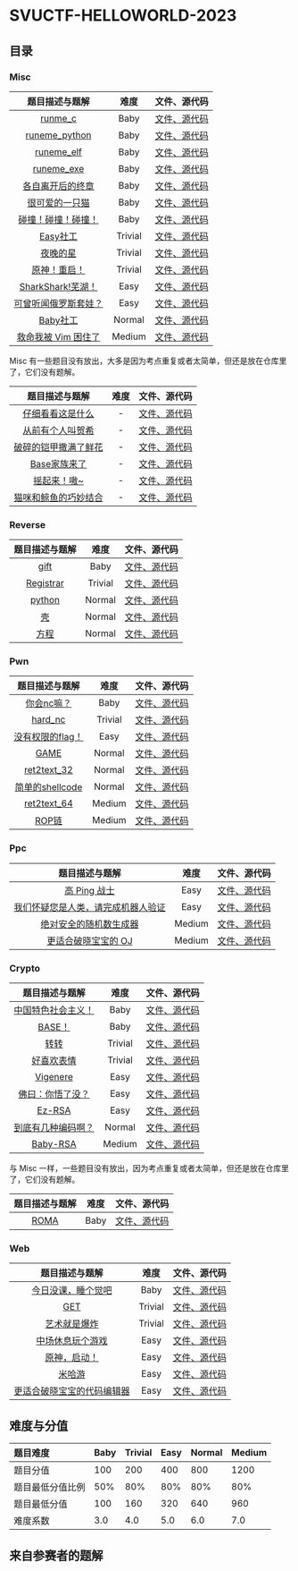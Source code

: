 # SVUCTF-HELLOWORLD-2023

## 目录

### Misc

|                       题目描述与题解                        |  难度   |                       文件、源代码                       |
|:-----------------------------------------------------------:|:-------:|:--------------------------------------------------:|
|        [runme_c](challenges/misc/runme_c/README.md)         |  Baby   |   [文件、源代码](challenges/misc/runme_c/attachments)    |
|   [runeme_python](challenges/misc/runme_python/README.md)   |  Baby   | [文件、源代码](challenges/misc/runme_python/attachments) |
|      [runeme_elf](challenges/misc/runme_elf/README.md)      |  Baby   |     [文件、源代码](challenges/misc/runme_elf/build)      |
|      [runeme_exe](challenges/misc/runme_exe/README.md)      |  Baby   |     [文件、源代码](challenges/misc/runme_exe/build)      |
|     [各自离开后的终章](challenges/misc/love/README.md)      |  Baby   |     [文件、源代码](challenges/misc/love/attachments)     |
|       [很可爱的一只猫](challenges/misc/cat/README.md)       |  Baby   |     [文件、源代码](challenges/misc/cat/attachments)      |
|      [碰撞！碰撞！碰撞！](challenges/misc/peng/README.md)      |  Baby   |     [文件、源代码](challenges/misc/peng/attachments)     |
|      [Easy社工](challenges/misc/easy_osint/README.md)       | Trivial |  [文件、源代码](challenges/misc/easy_osint/attachments)  |
|        [夜晚的星](challenges/misc/evening/README.md)        | Trivial |   [文件、源代码](challenges/misc/evening/attachments)    |
|      [原神！重启！](challenges/misc/yuanshen/README.md)       | Trivial |   [文件、源代码](challenges/misc/yuanshen/attachments)   |
|     [SharkShark!芜湖！](challenges/misc/shark/README.md)     |  Easy   |    [文件、源代码](challenges/misc/shark/attachments)     |
|     [可曾听闻俄罗斯套娃？](challenges/misc/tw/README.md)     |  Easy   |      [文件、源代码](challenges/misc/tw/attachments)      |
|      [Baby社工](challenges/misc/baby_osint/README.md)       | Normal  |  [文件、源代码](challenges/misc/baby_osint/attachments)  |
| [救命我被 Vim 困住了](challenges/misc/vim_escape/README.md) | Medium  |     [文件、源代码](challenges/misc/vim_escape/build)     |

Misc 有一些题目没有放出，大多是因为考点重复或者太简单，但还是放在仓库里了，它们没有题解。

|                       题目描述与题解                       | 难度 |                     文件、源代码                     |
|:------------------------------------------------------:|:----:|:----------------------------------------------:|
|     [仔细看看这是什么](challenges/misc/file/README.md)     |  -   |   [文件、源代码](challenges/misc/file/attachments)   |
|     [从前有个人叫贺希](challenges/misc/hex/README.md)      |  -   |   [文件、源代码](challenges/misc/hex/attachments)    |
|  [破碎的铠甲撒满了鲜花](challenges/misc/kaisa/README.md)   |  -   |  [文件、源代码](challenges/misc/kaisa/attachments)   |
|       [Base家族来了](challenges/misc/base/README.md)       |  -   |   [文件、源代码](challenges/misc/base/attachments)   |
|       [摇起来！嗷~](challenges/misc/base2/README.md)        |  -   |  [文件、源代码](challenges/misc/base2/attachments)   |
| [猫咪和鲸鱼的巧妙结合](challenges/misc/cat_fish/README.md) |  -   | [文件、源代码](challenges/misc/cat_fish/attachments) |

### Reverse

|                   题目描述与题解                    |  难度   |                       文件、源代码                       |
|:---------------------------------------------------:|:-------:|:--------------------------------------------------:|
|      [gift](challenges/reverse/gift/README.md)      |  Baby   |      [文件、源代码](challenges/reverse/gift/build)       |
| [Registrar](challenges/reverse/Registrar/README.md) | Trivial | [文件、源代码](challenges/reverse/Registrar/attachments) |
|    [python](challenges/reverse/python/README.md)    | Normal  |     [文件、源代码](challenges/reverse/python/build)      |
|       [壳](challenges/reverse/UPX/README.md)        | Normal  |       [文件、源代码](challenges/reverse/UPX/build)       |
|       [方程](challenges/reverse/z3/README.md)       | Normal  |       [文件、源代码](challenges/reverse/z3/build)        |

### Pwn

|                    题目描述与题解                     |  难度   |                   文件、源代码                   |
|:-----------------------------------------------------:|:-------:|:------------------------------------------:|
|       [你会nc嘛？](challenges/pwn/nc/README.md)        |  Baby   |     [文件、源代码](challenges/pwn/nc/build)      |
|      [hard_nc](challenges/pwn/hard_nc/README.md)      | Trivial |   [文件、源代码](challenges/pwn/hard_nc/build)   |
|   [没有权限的flag！](challenges/pwn/SUID/README.md)    |  Easy   |    [文件、源代码](challenges/pwn/SUID/build)     |
|         [GAME](challenges/pwn/GAME/README.md)         | Normal  |    [文件、源代码](challenges/pwn/GAME/build)     |
|  [ret2text_32](challenges/pwn/ret2text_32/README.md)  | Normal  | [文件、源代码](challenges/pwn/ret2text_32/build) |
| [简单的shellcode](challenges/pwn/shellcode/README.md) | Normal  |  [文件、源代码](challenges/pwn/shellcode/build)  |
|  [ret2text_64](challenges/pwn/ret2text_64/README.md)  | Medium  | [文件、源代码](challenges/pwn/ret2text_64/build) |
|         [ROP链](challenges/pwn/ROP/README.md)         | Medium  |     [文件、源代码](challenges/pwn/ROP/build)     |

### Ppc

|                            题目描述与题解                             |  难度  |                   文件、源代码                    |
|:------------------------------------------------------------------:|:------:|:-------------------------------------------:|
|           [高 Ping 战士](challenges/ppc/pwntools/README.md)           |  Easy  |   [文件、源代码](challenges/ppc/pwntools/build)   |
| [我们怀疑您是人类，请完成机器人验证](challenges/ppc/captcha/README.md) |  Easy  |   [文件、源代码](challenges/ppc/captcha/build)    |
|        [绝对安全的随机数生成器](challenges/ppc/prng/README.md)        | Medium |     [文件、源代码](challenges/ppc/prng/build)     |
|     [更适合破晓宝宝的 OJ](challenges/ppc/online_judge/README.md)      | Medium | [文件、源代码](challenges/ppc/online_judge/build) |

### Crypto

|                     题目描述与题解                     |  难度   |                      文件、源代码                      |
|:------------------------------------------------------:|:-------:|:------------------------------------------------:|
| [中国特色社会主义！](challenges/crypto/CHain/README.md) |  Baby   |  [文件、源代码](challenges/crypto/CHain/attachments)   |
|       [BASE！](challenges/crypto/BASE/README.md)        |  Baby   |   [文件、源代码](challenges/crypto/BASE/attachments)   |
|                       [转转](<>)                       | Trivial |                   [文件、源代码](<>)                   |
|     [好喜欢表情](challenges/crypto/EMO/README.md)      | Trivial |   [文件、源代码](challenges/crypto/EMO/attachments)    |
|    [Vigenere](challenges/crypto/Vigenere/README.md)    |  Easy   | [文件、源代码](challenges/crypto/Vigenere/attachments) |
|    [佛曰：你悟了没？](challenges/crypto/fo/README.md)    |  Easy   |    [文件、源代码](challenges/crypto/fo/attachments)    |
|       [Ez-RSA](challenges/crypto/RSA/README.md)        |  Easy   |   [文件、源代码](challenges/crypto/RSA/attachments)    |
| [到底有几种编码啊？](challenges/crypto/code/README.md)  | Normal  |   [文件、源代码](challenges/crypto/code/attachments)   |
|    [Baby-RSA](challenges/crypto/baby_rsa/README.md)    | Medium  | [文件、源代码](challenges/crypto/baby_rsa/attachments) |

与 Misc 一样，一些题目没有放出，因为考点重复或者太简单，但还是放在仓库里了，它们没有题解。

|              题目描述与题解              | 难度 |                    文件、源代码                    |
|:----------------------------------------:|:----:|:--------------------------------------------:|
| [ROMA](challenges/crypto/ROMA/README.md) | Baby | [文件、源代码](challenges/crypto/ROMA/attachments) |

### Web

|                           题目描述与题解                           |  难度   |                       文件、源代码                        |
|:------------------------------------------------------------------:|:-------:|:---------------------------------------------------:|
|     [今日没课，睡个觉吧](challenges/web/view_source/README.md)      |  Baby   |     [文件、源代码](challenges/web/view_source/build)      |
|                [GET](challenges/web/get/README.md)                 | Trivial |         [文件、源代码](challenges/web/get/build)          |
|           [艺术就是爆炸](challenges/web/crack/README.md)           | Trivial |        [文件、源代码](challenges/web/crack/build)         |
|     [中场休息玩个游戏](challenges/web/missile_trail/README.md)     |  Easy   |    [文件、源代码](challenges/web/missile_trail/build)     |
|    [原神，启动！](challenges/web/non_pressable_button/README.md)     |  Easy   | [文件、源代码](challenges/web/non_pressable_button/build) |
|               [米哈游](challenges/web/md5/README.md)               |  Easy   |         [文件、源代码](challenges/web/md5/build)          |
| [更适合破晓宝宝的代码编辑器](challenges/web/code_editor/README.md) |  Easy   |     [文件、源代码](challenges/web/code_editor/build)      |

## 难度与分值

| 题目难度         | Baby | Trivial | Easy | Normal | Medium |
|:-------------|------|---------|------|--------|--------|
| 题目分值         | 100  | 200     | 400  | 800    | 1200   |
| 题目最低分值比例 | 50%  | 80%     | 80%  | 80%    | 80%    |
| 题目最低分值     | 100  | 160     | 320  | 640    | 960    |
| 难度系数         | 3.0  | 4.0     | 5.0  | 6.0    | 7.0    |

## 来自参赛者的题解
